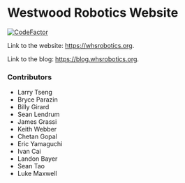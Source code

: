 # Westwood Robotics Website

[![CodeFactor](https://www.codefactor.io/repository/github/1757westwoodrobotics/1757westwoodrobotics.github.io/badge)](https://www.codefactor.io/repository/github/1757westwoodrobotics/1757westwoodrobotics.github.io)

Link to the website: <https://whsrobotics.org>.

Link to the blog: <https://blog.whsrobotics.org>.

### Contributors

- Larry Tseng
- Bryce Parazin
- Billy Girard
- Sean Lendrum
- James Grassi
- Keith Webber
- Chetan Gopal
- Eric Yamaguchi
- Ivan Cai
- Landon Bayer
- Sean Tao
- Luke Maxwell
